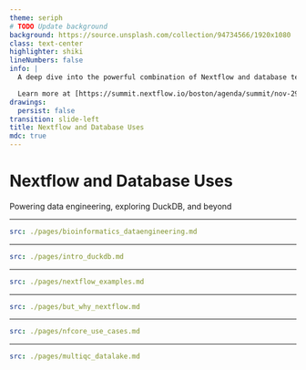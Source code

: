 ```yaml
---
theme: seriph
# TODO Update background
background: https://source.unsplash.com/collection/94734566/1920x1080
class: text-center
highlighter: shiki
lineNumbers: false
info: |
  A deep dive into the powerful combination of Nextflow and database technologies. We’ll discuss the evolving landscape of data engineering in after era of big data. We’ll explore how a Nextflow plugin can rival popular tools, opening up new possibilities for data transformations and pipelining. Next, we’ll delve into the historical use of files over databases in bioinformatics and learn about the paradigm-shifting potential of DuckDB and Apache Arrow through biobear. Lastly, we’ll explore the complimentary pairing of DuckDB and Nextflow, bridging the gap between file-based and database approaches for big data processing.

  Learn more at [https://summit.nextflow.io/boston/agenda/summit/nov-29-database-uses/](https://summit.nextflow.io/boston/agenda/summit/nov-29-database-uses/).
drawings:
  persist: false
transition: slide-left
title: Nextflow and Database Uses
mdc: true
---
```


# Nextflow and Database Uses

Powering data engineering, exploring DuckDB, and beyond

<!-- TODO Do the oar for datalakehouse -->

---

```yaml
src: ./pages/bioinformatics_dataengineering.md
```

---

```yaml
src: ./pages/intro_duckdb.md
```

---

```yaml
src: ./pages/nextflow_examples.md
```

---

```yaml
src: ./pages/but_why_nextflow.md
```

---

```yaml
src: ./pages/nfcore_use_cases.md
```

---

```yaml
src: ./pages/multiqc_datalake.md
```
